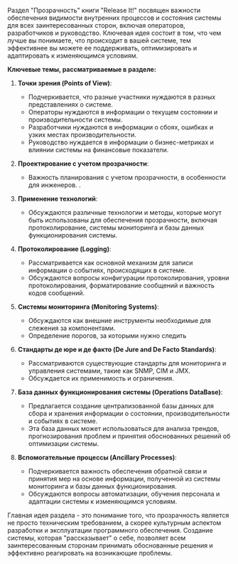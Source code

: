 Раздел "Прозрачность" книги "Release It!" посвящен важности обеспечения видимости внутренних процессов и состояния системы для всех заинтересованных сторон, включая операторов, разработчиков и руководство. Ключевая идея состоит в том, что чем лучше вы понимаете, что происходит в вашей системе, тем эффективнее вы можете ее поддерживать, оптимизировать и адаптировать к изменяющимся условиям.

**Ключевые темы, рассматриваемые в разделе:**

1.  **Точки зрения (Points of View)**:
    *   Подчеркивается, что разные участники нуждаются в разных представлениях о системе.
    *   Операторы нуждаются в информации о текущем состоянии и производительности системы.
    *   Разработчики нуждаются в информации о сбоях, ошибках и узких местах производительности.
    *   Руководство нуждается в информации о бизнес-метриках и влиянии системы на финансовые показатели.

2. **Проектирование с учетом прозрачности**:
   - Важность планирования с учетом прозрачности, в особенности для инженеров. .

3.  **Применение технологий**:
    *   Обсуждаются различные технологии и методы, которые могут быть использованы для обеспечения прозрачности, включая протоколирование, системы мониторинга и базы данных функционирования системы.

4.  **Протоколирование (Logging)**:
    *   Рассматривается как основной механизм для записи информации о событиях, происходящих в системе.
    *   Обсуждаются вопросы конфигурации протоколирования, уровни протоколирования, форматирование сообщений и важность кодов сообщений.

5.  **Системы мониторинга (Monitoring Systems)**:
    *   Обсуждаются как внешние инструменты необходимые для слежения за компонентами.
    *   Определение порогов, за которыми нужно следить

6.  **Стандарты де юре и де факто (De Jure and De Facto Standards)**:
    *   Рассматриваются существующие стандарты для мониторинга и управления системами, такие как SNMP, CIM и JMX.
    *   Обсуждается их применимость и ограничения.

7.  **База данных функционирования системы (Operations DataBase)**:
    *   Предлагается создание централизованной базы данных для сбора и хранения информации о состоянии, производительности и событиях в системе.
    *   Эта база данных может использоваться для анализа трендов, прогнозирования проблем и принятия обоснованных решений об оптимизации системы.

8.  **Вспомогательные процессы (Ancillary Processes)**:
    *   Подчеркивается важность обеспечения обратной связи и принятия мер на основе информации, полученной из системы мониторинга и базы данных функционирования.
    *   Обсуждаются вопросы автоматизации, обучения персонала и адаптации системы к изменяющимся условиям.

Главная идея раздела - это понимание того, что прозрачность является не просто техническим требованием, а скорее культурным аспектом разработки и эксплуатации программного обеспечения. Создание системы, которая "рассказывает" о себе, позволяет всем заинтересованным сторонам принимать обоснованные решения и эффективно реагировать на возникающие проблемы.
